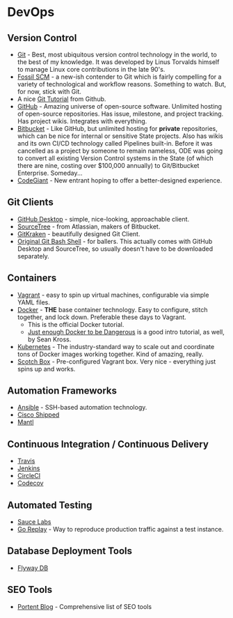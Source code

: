 # DevOps

## Version Control

- [Git](https://git-scm.com/) - Best, most ubiquitous version control technology in the world, to the best of my knowledge. It was developed by Linus Torvalds himself to manage Linux core contributions in the late 90's. 
- [Fossil SCM](https://fossil-scm.org/index.html/doc/trunk/www/index.wiki) - a new-ish contender to Git which is fairly compelling for a variety of technological and workflow reasons. Something to watch. But, for now, stick with Git.
- A nice [Git Tutorial](https://try.github.io/levels/1/challenges/1) from Github.
- [GitHub](https://github.com) - Amazing universe of open-source software. Unlimited hosting of open-source repositories. Has issue, milestone, and project tracking. Has project wikis. Integrates with everything.
- [Bitbucket](https://bitbucket.org) - Like GitHub, but unlimited hosting for **private** repositories, which can be nice for internal or sensitive State projects. Also has wikis and its own CI/CD technology called Pipelines built-in. Before it was cancelled as a project by someone to remain nameless, ODE was going to convert all existing Version Control systems in the State (of which there are nine, costing over $100,000 annually) to Git/Bitbucket Enterprise. Someday...
- [CodeGiant](https://codegiant.io/home) - New entrant hoping to offer a better-designed experience. 

## Git Clients

- [GitHub Desktop](https://desktop.github.com/) - simple, nice-looking, approachable client. 
- [SourceTree](https://www.sourcetreeapp.com/) - from Atlassian, makers of Bitbucket.
- [GitKraken](https://www.gitkraken.com) - beautifully designed Git Client.
- [Original Git Bash Shell](https://git-scm.com/downloads) - for ballers. This actually comes with GitHub Desktop and SourceTree, so usually doesn't have to be downloaded separately.

## Containers

- [Vagrant](http://www.vagrantup.com) - easy to spin up virtual machines, configurable via simple YAML files.
- [Docker](https://www.docker.com) - **THE** base container technology. Easy to configure, stitch together, and lock down. Preferable these days to Vagrant.
    + This is the official Docker tutorial. 
    + [Just enough Docker to be Dangerous](http://seankross.com/2017/09/17/Enough-Docker-to-be-Dangerous.html) is a good intro tutorial, as well, by Sean Kross. 
- [Kubernetes](https://kubernetes.io/) - The industry-standard way to scale out and coordinate tons of Docker images working together. Kind of amazing, really.
- [Scotch Box](https://box.scotch.io/) - Pre-configured Vagrant box. Very nice - everything just spins up and works. 

## Automation Frameworks

- [Ansible](https://www.ansible.com/) - SSH-based automation technology.
- [Cisco Shipped](https://ciscoshipped.io/)
- [Mantl](http://mantl.io/)

## Continuous Integration / Continuous Delivery

- [Travis](https://travis-ci.org/)
- [Jenkins](https://jenkins.io/)
- [CircleCI](https://circleci.com/)
- [Codecov](https://codecov.io/)

## Automated Testing

- [Sauce Labs](https://saucelabs.com/open-source)
- [Go Replay](https://goreplay.org/) - Way to reproduce production traffic against a test instance. 

## Database Deployment Tools

- [Flyway DB](https://flywaydb.org/)

## SEO Tools

- [Portent Blog](https://www.portent.com/blog/seo/insanely-large-list-seo-tools-useful-resources.htm) - Comprehensive list of SEO tools